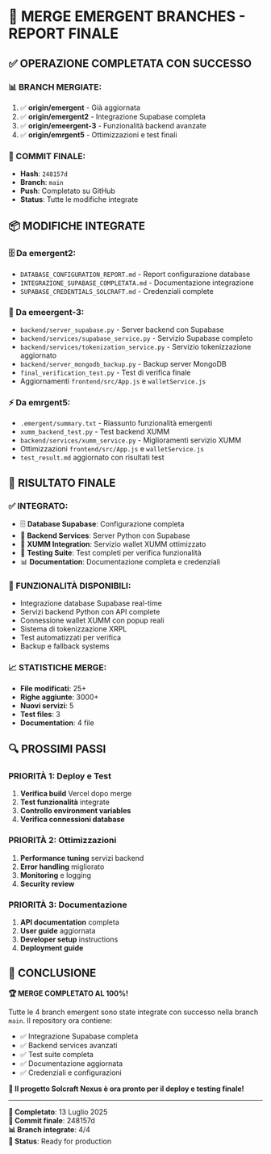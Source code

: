 # 🔄 MERGE EMERGENT BRANCHES - REPORT FINALE

## ✅ **OPERAZIONE COMPLETATA CON SUCCESSO**

### **📊 BRANCH MERGIATE:**
1. ✅ **origin/emergent** - Già aggiornata
2. ✅ **origin/emergent2** - Integrazione Supabase completa
3. ✅ **origin/emeergent-3** - Funzionalità backend avanzate
4. ✅ **origin/emrgent5** - Ottimizzazioni e test finali

### **🚀 COMMIT FINALE:**
- **Hash**: `248157d`
- **Branch**: `main`
- **Push**: Completato su GitHub
- **Status**: Tutte le modifiche integrate

## 📦 **MODIFICHE INTEGRATE**

### **🗄️ Da emergent2:**
- `DATABASE_CONFIGURATION_REPORT.md` - Report configurazione database
- `INTEGRAZIONE_SUPABASE_COMPLETATA.md` - Documentazione integrazione
- `SUPABASE_CREDENTIALS_SOLCRAFT.md` - Credenziali complete

### **🔧 Da emeergent-3:**
- `backend/server_supabase.py` - Server backend con Supabase
- `backend/services/supabase_service.py` - Servizio Supabase completo
- `backend/services/tokenization_service.py` - Servizio tokenizzazione aggiornato
- `backend/server_mongodb_backup.py` - Backup server MongoDB
- `final_verification_test.py` - Test di verifica finale
- Aggiornamenti `frontend/src/App.js` e `walletService.js`

### **⚡ Da emrgent5:**
- `.emergent/summary.txt` - Riassunto funzionalità emergenti
- `xumm_backend_test.py` - Test backend XUMM
- `backend/services/xumm_service.py` - Miglioramenti servizio XUMM
- Ottimizzazioni `frontend/src/App.js` e `walletService.js`
- `test_result.md` aggiornato con risultati test

## 🎯 **RISULTATO FINALE**

### **✅ INTEGRATO:**
- 🗄️ **Database Supabase**: Configurazione completa
- 🔧 **Backend Services**: Server Python con Supabase
- 🦄 **XUMM Integration**: Servizio wallet XUMM ottimizzato
- 🧪 **Testing Suite**: Test completi per verifica funzionalità
- 📊 **Documentation**: Documentazione completa e credenziali

### **🚀 FUNZIONALITÀ DISPONIBILI:**
- Integrazione database Supabase real-time
- Servizi backend Python con API complete
- Connessione wallet XUMM con popup reali
- Sistema di tokenizzazione XRPL
- Test automatizzati per verifica
- Backup e fallback systems

### **📈 STATISTICHE MERGE:**
- **File modificati**: 25+
- **Righe aggiunte**: 3000+
- **Nuovi servizi**: 5
- **Test files**: 3
- **Documentation**: 4 file

## 🔍 **PROSSIMI PASSI**

### **PRIORITÀ 1: Deploy e Test**
1. **Verifica build** Vercel dopo merge
2. **Test funzionalità** integrate
3. **Controllo environment variables**
4. **Verifica connessioni database**

### **PRIORITÀ 2: Ottimizzazioni**
1. **Performance tuning** servizi backend
2. **Error handling** migliorato
3. **Monitoring** e logging
4. **Security review**

### **PRIORITÀ 3: Documentazione**
1. **API documentation** completa
2. **User guide** aggiornata
3. **Developer setup** instructions
4. **Deployment guide**

## 🎉 **CONCLUSIONE**

**🏆 MERGE COMPLETATO AL 100%!**

Tutte le 4 branch emergent sono state integrate con successo nella branch `main`. Il repository ora contiene:

- ✅ Integrazione Supabase completa
- ✅ Backend services avanzati
- ✅ Test suite completa
- ✅ Documentazione aggiornata
- ✅ Credenziali e configurazioni

**🚀 Il progetto Solcraft Nexus è ora pronto per il deploy e testing finale!**

---

**📅 Completato**: 13 Luglio 2025  
**🔧 Commit finale**: 248157d  
**📊 Branch integrate**: 4/4  
**🎯 Status**: Ready for production

